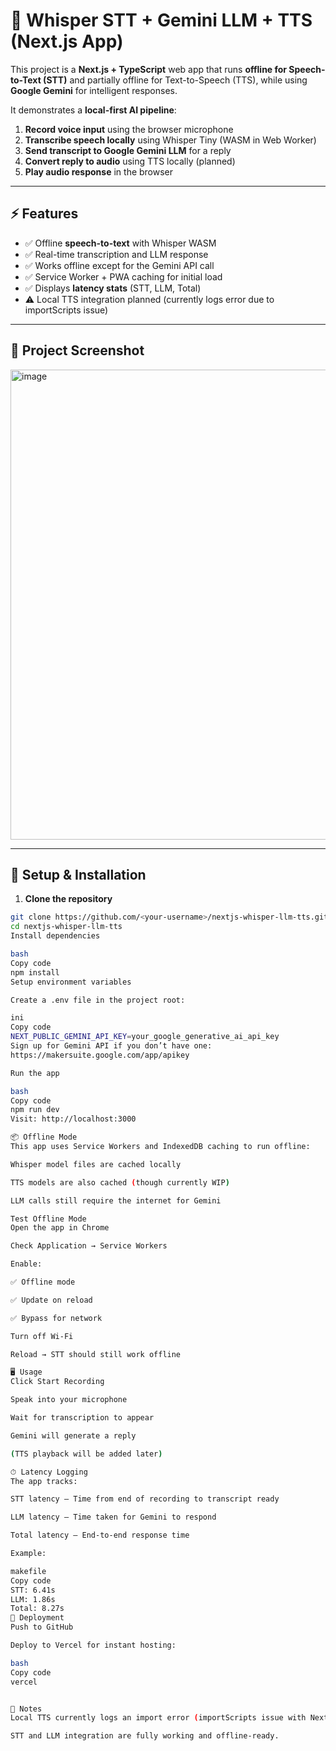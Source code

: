 # 🎤 Whisper STT + Gemini LLM + TTS (Next.js App)

This project is a **Next.js + TypeScript** web app that runs **offline for Speech-to-Text (STT)** and partially offline for Text-to-Speech (TTS), while using **Google Gemini** for intelligent responses.  

It demonstrates a **local-first AI pipeline**:

1. **Record voice input** using the browser microphone
2. **Transcribe speech locally** using Whisper Tiny (WASM in Web Worker)
3. **Send transcript to Google Gemini LLM** for a reply
4. **Convert reply to audio** using TTS locally (planned)
5. **Play audio response** in the browser

---

## ⚡ Features

- ✅ Offline **speech-to-text** with Whisper WASM
- ✅ Real-time transcription and LLM response
- ✅ Works offline except for the Gemini API call
- ✅ Service Worker + PWA caching for initial load
- ✅ Displays **latency stats** (STT, LLM, Total)
- ⚠️ Local TTS integration planned (currently logs error due to importScripts issue)

---

## 📂 Project Screenshot
<img width="1381" height="752" alt="image" src="https://github.com/user-attachments/assets/a994de89-7d69-442f-b62b-fc69b046119a" />



---

## 🔧 Setup & Installation

1. **Clone the repository**

```bash
git clone https://github.com/<your-username>/nextjs-whisper-llm-tts.git
cd nextjs-whisper-llm-tts
Install dependencies

bash
Copy code
npm install
Setup environment variables

Create a .env file in the project root:

ini
Copy code
NEXT_PUBLIC_GEMINI_API_KEY=your_google_generative_ai_api_key
Sign up for Gemini API if you don’t have one:
https://makersuite.google.com/app/apikey

Run the app

bash
Copy code
npm run dev
Visit: http://localhost:3000

📦 Offline Mode
This app uses Service Workers and IndexedDB caching to run offline:

Whisper model files are cached locally

TTS models are also cached (though currently WIP)

LLM calls still require the internet for Gemini

Test Offline Mode
Open the app in Chrome

Check Application → Service Workers

Enable:

✅ Offline mode

✅ Update on reload

✅ Bypass for network

Turn off Wi-Fi

Reload → STT should still work offline

🖥 Usage
Click Start Recording

Speak into your microphone

Wait for transcription to appear

Gemini will generate a reply

(TTS playback will be added later)

⏱ Latency Logging
The app tracks:

STT latency – Time from end of recording to transcript ready

LLM latency – Time taken for Gemini to respond

Total latency – End-to-end response time

Example:

makefile
Copy code
STT: 6.41s
LLM: 1.86s
Total: 8.27s
🚀 Deployment
Push to GitHub

Deploy to Vercel for instant hosting:

bash
Copy code
vercel


📌 Notes
Local TTS currently logs an import error (importScripts issue with Next.js workers).

STT and LLM integration are fully working and offline-ready.
